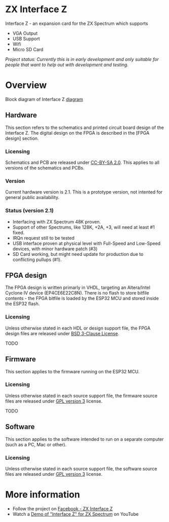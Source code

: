 # ZX Interface Z

Interface Z - an expansion card for the ZX Spectrum which supports

- VGA Output
- USB Support
- Wifi
- Micro SD Card

_Project status: Currently this is in early development and only suitable for people that want to help out with development and testing._

# Overview

Block diagram of Interface Z [diagram](https://raw.githubusercontent.com/alvieboy/ZXInterfaceZ/master/docs/overview.png)

## Hardware
This section refers to the schematics and printed circuit board design of the Interface Z. The digital design on the FPGA is described in the [FPGA design] section.
### Licensing
Schematics and PCB are released under [CC-BY-SA 2.0](https://creativecommons.org/licenses/by-sa/2.0/). This applies to all versions of the schematics and PCBs.
### Version
Current hardware version is 2.1. This is a prototype version, not intented for general public availability.
### Status (version 2.1)
- Interfacing with ZX Spectrum 48K proven.
- Support of other Spectrums, like 128K, +2A, +3, will need at least #1 fixed.
- IRQn request still to be tested
- USB interface proven at physical level with Full-Speed and Low-Speed devices, with minor hardware patch (#3)
- SD Card working, but might need update for production due to conflicting pullups (#1).

## FPGA design
The FPGA design is written primarly in VHDL, targeting an Altera/Intel Cyclone IV device (EP4CE6E22C8N). There is no flash to store bitfile contents - the FPGA bitfile is loaded by the ESP32 MCU and stored inside the ESP32 flash.

### Licensing
Unless otherwise stated in each HDL or design support file, the FPGA design files are released under [BSD 3-Clause License](https://opensource.org/licenses/BSD-3-Clause).


TODO
## Firmware
This section applies to the firmware running on the ESP32 MCU.
### Licensing
Unless otherwise stated in each source support file, the firmware source files are released under [GPL version 3](https://opensource.org/licenses/GPL-3.0) license.


TODO

## Software
This section applies to the software intended to run on a separate computer (such as a PC, Mac or other).
### Licensing
Unless otherwise stated in each source support file, the software source files are released under [GPL version 3](https://opensource.org/licenses/GPL-3.0) license.

# More information

- Follow the project on [Facebook - ZX Interface Z](https://www.facebook.com/zxinterfacez)
- Watch a [Demo of "Interface Z" for ZX Spectrum](https://www.youtube.com/watch?v=lMPc_8UKx1o) on YouTube
